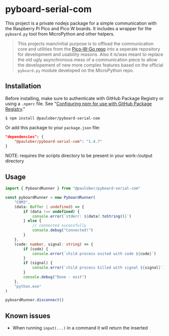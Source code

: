 # pyboard-serial-com

This project is a private nodejs package for a simple communication with the Raspberry Pi Pico and Pico W boards. It includes a wrapper for the `pyboard.py` tool from MicroPython and other helpers.

> This projects main/initial purpose is to offload the communication core and utilities from the [Pico-W-Go repo](https://github.com/paulober/Pico-W-Go) into a seperate repository for development and usability reasons. Also it is/was meant to replace the old ugly asynchronous mess of a communication piece to allow the developement of new more complex features based on the official `pyboard.py` module developed on the MicroPython repo.

## Installation

Before installing, make sure to authenticate with GitHub Package Registry or using a `.npmrc` file. See "[Configuring npm for use with GitHub Package Registry](https://help.github.com/en/articles/configuring-npm-for-use-with-github-package-registry#authenticating-to-github-package-registry)."

`$ npm install @paulober/pyboard-serial-com`

Or add this package to your `package.json` file:

```json
"dependencies": {
    "@paulober/pyboard-serial-com": "1.4.7"
}
```

NOTE: requires the scripts directory to be present in your work-/output directory

## Usage

```typescript
import { PyboardRunner } from "@paulober/pyboard-serial-com"

const pyboardRunner = new PyboardRunner(
    "COM3",
    (data: Buffer | undefined) => {
        if (data !== undefined) {
            console.error(`stderr: ${data?.toString()}`)
        } else {
            // connected sucessfully
            console.debug("Connected!")
        }
    },
    (code: number, signal: string) => {
        if (code) {
            console.error(`child process exited with code ${code}`)
        }
        if (signal) {
            console.error(`child process killed with signal ${signal}`)
        }
        console.debug("Done - exit")
    },
    "python.exe"
)

pyboardRunner.disconnect()
```

## Known issues
- When running `input(...)` in a command it will return the inserted
